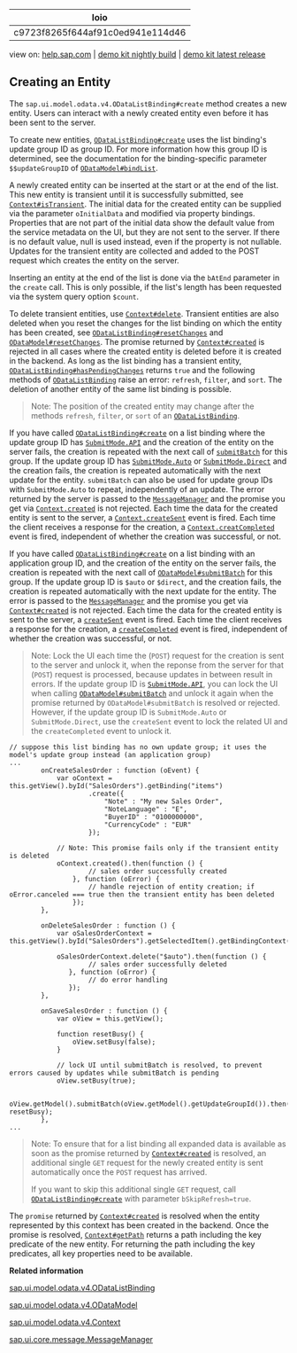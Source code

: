 | loio |
| -----|
| c9723f8265f644af91c0ed941e114d46 |

<div id="loio">

view on: [help.sap.com](https://help.sap.com/viewer/DRAFT/3237636b137e43519a20ad5513c49ccb/latest/en-US/c9723f8265f644af91c0ed941e114d46.html) | [demo kit nightly build](https://openui5nightly.hana.ondemand.com/#/topic/c9723f8265f644af91c0ed941e114d46) | [demo kit latest release](https://openui5.hana.ondemand.com/#/topic/c9723f8265f644af91c0ed941e114d46)</div>
<!-- loioc9723f8265f644af91c0ed941e114d46 -->

## Creating an Entity

The `sap.ui.model.odata.v4.ODataListBinding#create` method creates a new entity. Users can interact with a newly created entity even before it has been sent to the server.

To create new entities, [`ODataListBinding#create`](https://openui5.hana.ondemand.com/#/api/sap.ui.model.odata.v4.ODataListBinding/methods/create) uses the list binding's update group ID as group ID. For more information how this group ID is determined, see the documentation for the binding-specific parameter `$$updateGroupID` of [`ODataModel#bindList`](https://openui5.hana.ondemand.com/#/api/sap.ui.model.odata.v4.ODataModel/methods/bindList).

A newly created entity can be inserted at the start or at the end of the list. This new entity is transient until it is successfully submitted, see [`Context#isTransient`](https://openui5.hana.ondemand.com/#/api/sap.ui.model.odata.v4.Context/methods/isTransient). The initial data for the created entity can be supplied via the parameter `oInitialData` and modified via property bindings. Properties that are not part of the initial data show the default value from the service metadata on the UI, but they are not sent to the server. If there is no default value, null is used instead, even if the property is not nullable. Updates for the transient entity are collected and added to the POST request which creates the entity on the server.

Inserting an entity at the end of the list is done via the `bAtEnd` parameter in the `create` call. This is only possible, if the list's length has been requested via the system query option `$count`.

To delete transient entities, use [`Context#delete`](https://openui5.hana.ondemand.com/#/api/sap.ui.model.odata.v4.Context/methods/delete). Transient entities are also deleted when you reset the changes for the list binding on which the entity has been created, see [`ODataListBinding#resetChanges`](https://openui5.hana.ondemand.com/#/api/sap.ui.model.odata.v4.ODataListBinding/methods/resetChanges) and [`ODataModel#resetChanges`](https://openui5.hana.ondemand.com/#/api/sap.ui.model.odata.v4.ODataModel/methods/resetChanges). The promise returned by [`Context#created`](https://openui5.hana.ondemand.com/#/api/sap.ui.model.odata.v4.Context/methods/created) is rejected in all cases where the created entity is deleted before it is created in the backend. As long as the list binding has a transient entity, [`ODataListBinding#hasPendingChanges`](https://openui5.hana.ondemand.com/#/api/sap.ui.model.odata.v4.ODataListBinding/methods/hasPendingChanges) returns `true` and the following methods of [`ODataListBinding`](https://openui5.hana.ondemand.com/#/api/sap.ui.model.odata.v4.ODataListBinding) raise an error: `refresh`, `filter`, and `sort`. The deletion of another entity of the same list binding is possible.

> Note:
> The position of the created entity may change after the methods `refresh`, `filter`, or `sort` of an [`ODataListBinding`](https://openui5.hana.ondemand.com/#/api/sap.ui.model.odata.v4.ODataListBinding).
> 
> 

If you have called [`ODataListBinding#create`](https://openui5.hana.ondemand.com/#/api/sap.ui.model.odata.v4.ODataListBinding/methods/create) on a list binding where the update group ID has [`SubmitMode.API`](https://openui5.hana.ondemand.com/#/api/sap.ui.model.odata.v4.SubmitMode) and the creation of the entity on the server fails, the creation is repeated with the next call of [`submitBatch`](https://openui5.hana.ondemand.com/#/api/sap.ui.model.odata.v4.ODataModel/methods/submitBatch) for this group. If the update group ID has [`SubmitMode.Auto`](https://openui5.hana.ondemand.com/#/api/sap.ui.model.odata.v4.SubmitMode) or [`SubmitMode.Direct`](https://openui5.hana.ondemand.com/#/api/sap.ui.model.odata.v4.SubmitMode) and the creation fails, the creation is repeated automatically with the next update for the entity. `submitBatch` can also be used for update group IDs with `SubmitMode.Auto` to repeat, independently of an update. The error returned by the server is passed to the [`MessageManager`](https://openui5.hana.ondemand.com/#/api/sap.ui.core.message.MessageManager) and the promise you get via [`Context.created`](https://openui5.hana.ondemand.com/#/api/sap.ui.model.odata.v4.Context/methods/created) is not rejected. Each time the data for the created entity is sent to the server, a [`Context.createSent`](https://openui5.hana.ondemand.com/#/api/sap.ui.model.odata.v4.Context/methods/createSent) event is fired. Each time the client receives a response for the creation, a [`Context.creatCompleted`](https://openui5.hana.ondemand.com/#/api/sap.ui.model.odata.v4.Context/methods/createCompleted) event is fired, independent of whether the creation was successful, or not.

If you have called [`ODataListBinding#create`](https://openui5.hana.ondemand.com/#/api/sap.ui.model.odata.v4.ODataListBinding/methods/create) on a list binding with an application group ID, and the creation of the entity on the server fails, the creation is repeated with the next call of [`ODataModel#submitBatch`](https://openui5.hana.ondemand.com/#/api/sap.ui.model.odata.v4.ODataModel/methods/submitBatch) for this group. If the update group ID is `$auto` or `$direct`, and the creation fails, the creation is repeated automatically with the next update for the entity. The error is passed to the [`MessageManager`](https://openui5.hana.ondemand.com/#/api/sap.ui.core.message.MessageManager) and the promise you get via [`Context#created`](https://openui5.hana.ondemand.com/#/api/sap.ui.model.odata.v4.Context/methods/created) is not rejected. Each time the data for the created entity is sent to the server, a [`createSent`](https://openui5.hana.ondemand.com/#/api/sap.ui.model.odata.v4.Context/methods/createSent) event is fired. Each time the client receives a response for the creation, a [`createCompleted`](https://openui5.hana.ondemand.com/#/api/sap.ui.model.odata.v4.ODataListBinding/events/createCompleted) event is fired, independent of whether the creation was successful, or not.

> Note:
> Lock the UI each time the \(`POST`\) request for the creation is sent to the server and unlock it, when the reponse from the server for that \(`POST`\) request is processed, because updates in between result in errors. If the update group ID is [`SubmitMode.API`](https://openui5.hana.ondemand.com/#/api/sap.ui.model.odata.v4.SubmitMode), you can lock the UI when calling [`ODataModel#submitBatch`](https://openui5.hana.ondemand.com/#/api/sap.ui.model.odata.v4.ODataModel/methods/submitBatch) and unlock it again when the promise returned by `ODataModel#submitBatch` is resolved or rejected. However, if the update group ID is `SubmitMode.Auto` or `SubmitMode.Direct`, use the `createSent` event to lock the related UI and the `createCompleted` event to unlock it.
> 
> 

```
// suppose this list binding has no own update group; it uses the model's update group instead (an application group)
...
        onCreateSalesOrder : function (oEvent) {
            var oContext = this.getView().byId("SalesOrders").getBinding("items")
                    .create({
                        "Note" : "My new Sales Order",
                        "NoteLanguage" : "E",
                        "BuyerID" : "0100000000",
                        "CurrencyCode" : "EUR"
                    });
 
            // Note: This promise fails only if the transient entity is deleted
            oContext.created().then(function () {
                    // sales order successfully created
                }, function (oError) {
                    // handle rejection of entity creation; if oError.canceled === true then the transient entity has been deleted 
                });
        },
 
        onDeleteSalesOrder : function () {
            var oSalesOrderContext = this.getView().byId("SalesOrders").getSelectedItem().getBindingContext();
 
            oSalesOrderContext.delete("$auto").then(function () {
                    // sales order successfully deleted
               }, function (oError) {
                    // do error handling
               });
        },
 
        onSaveSalesOrder : function () {
            var oView = this.getView();
 
            function resetBusy() {
                oView.setBusy(false);
            }
 
            // lock UI until submitBatch is resolved, to prevent errors caused by updates while submitBatch is pending
            oView.setBusy(true);
             
            oView.getModel().submitBatch(oView.getModel().getUpdateGroupId()).then(resetBusy, resetBusy);
        },
...
```

> Note:
> To ensure that for a list binding all expanded data is available as soon as the promise returned by [`Context#created`](https://openui5.hana.ondemand.com/#/api/sap.ui.model.odata.v4.Context/methods/created) is resolved, an additional single `GET` request for the newly created entity is sent automatically once the `POST` request has arrived.
> 
> If you want to skip this additional single `GET` request, call [`ODataListBinding#create`](https://openui5.hana.ondemand.com/#/api/sap.ui.model.odata.v4.ODataListBinding/methods/create) with parameter `bSkipRefresh=true`.
> 
> 

The `promise` returned by [`Context#created`](https://openui5.hana.ondemand.com/#/api/sap.ui.model.odata.v4.Context/methods/created) is resolved when the entity represented by this context has been created in the backend. Once the promise is resolved, [`Context#getPath`](https://openui5.hana.ondemand.com/#/api/sap.ui.model.odata.v4.Context/methods/getPath) returns a path including the key predicate of the new entity. For returning the path including the key predicates, all key properties need to be available.

**Related information**  


[sap.ui.model.odata.v4.ODataListBinding](https://openui5.hana.ondemand.com/#/api/sap.ui.model.odata.v4.ODataListBinding)

[sap.ui.model.odata.v4.ODataModel](https://openui5.hana.ondemand.com/#/api/sap.ui.model.odata.v4.ODataModel)

[sap.ui.model.odata.v4.Context](https://openui5.hana.ondemand.com/#/api/sap.ui.model.odata.v4.Context)

[sap.ui.core.message.MessageManager](https://openui5.hana.ondemand.com/#docs/api/symbols/sap.ui.core.message.MessageManager.html)

